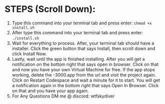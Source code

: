 # STEPS (Scroll Down):
1. Type this command into your terminal tab and press enter:  ```chmod +x install.sh```
2. After type this command into your terminal tab and press enter:  ```./install.sh```
3. Wait for everything to process. After, your terminal tab should have a installer. Click the green button that says Install, then scroll down and click Install Now.
4. Lastly, wait until the app is finished installing. After you will get a notification on the bottom right that says open in browser. Click on that and now you have your own Virtual Machine for free. If the app stops working, delete the -3000.app from the url and visit the project again. Click on Restart Codespace and wait a minute for it to start. You will get a notification again in the bottom right that says Open In Browser. Click on that and you have your app again.
5. For Any Questions DM me @ discord: wtfskydiver

